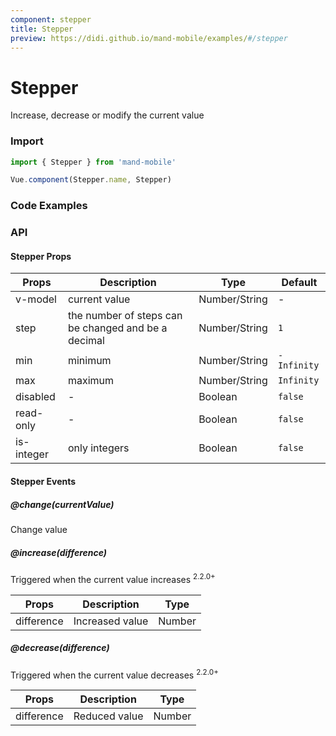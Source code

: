 ```yaml
---
component: stepper
title: Stepper
preview: https://didi.github.io/mand-mobile/examples/#/stepper
---
```


# Stepper


Increase, decrease or modify the current value

### Import

```javascript
import { Stepper } from 'mand-mobile'

Vue.component(Stepper.name, Stepper)
```

### Code Examples

<demo-wrapper
  src="src/packages/stepper/demo"
  :demos="demos"
/>

<script setup>
const demos = import.meta.globEager('../../../src/packages/stepper/demo/demo*.vue')
</script>

<!-- DEMO -->

### API

#### Stepper Props
|Props | Description | Type | Default |
|---------|------|--------|----|
|v-model | current value | Number/String |-|
|step|the number of steps can be changed and be a decimal|Number/String|`1`|
|min|minimum|Number/String|`-Infinity`|
|max|maximum|Number/String|`Infinity`|
|disabled|-| Boolean|`false`|
|read-only|-| Boolean|`false`|
|is-integer|only integers| Boolean|`false`|

#### Stepper Events

##### @change(currentValue)
Change value

##### @increase(difference)
Triggered when the current value increases <sup class="version-after">2.2.0+</sup>

|Props | Description | Type|
|----|-----|------|
|difference|Increased value|Number|

##### @decrease(difference)
Triggered when the current value decreases <sup class="version-after">2.2.0+</sup>

|Props | Description | Type|
|----|-----|------|
|difference|Reduced value|Number|